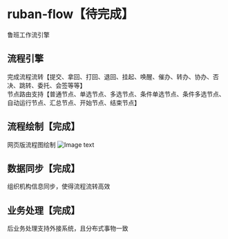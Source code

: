 # ruban-flow【待完成】
鲁班工作流引擎
## 流程引擎
完成流程流转【提交、拿回、打回、退回、挂起、唤醒、催办、转办、协办、否决、跳转、委托、会签等等】  
节点路由支持【普通节点、单选节点、多选节点、条件单选节点、条件多选节点、自动运行节点、汇总节点、开始节点、结束节点】
## 流程绘制【完成】
网页版流程图绘制
![Image text](https://github.com/figuewang/ruban-flow/blob/master/ruban-studio/src/main/resources/static/images/studio.png)
## 数据同步【完成】
组织机构信息同步，使得流程流转高效
## 业务处理【完成】
后业务处理支持外接系统，且分布式事物一致
